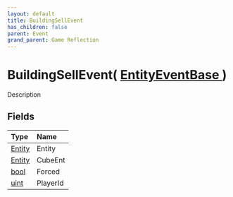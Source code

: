 ```yaml
---
layout: default
title: BuildingSellEvent
has_children: false
parent: Event
grand_parent: Game Reflection
---
```

# BuildingSellEvent( [ EntityEventBase ](/riftbreaker-wiki/docs/game-reflection/events/entity_event_base/) )
Description 

## Fields

| Type | Name |
|:----------|:--------------|
| [Entity](/riftbreaker-wiki/docs/game-reflection/classes/entity/) | Entity |
| [Entity](/riftbreaker-wiki/docs/game-reflection/classes/entity/) | CubeEnt |
| [bool](/riftbreaker-wiki/docs/game-reflection/components/bool/) | Forced |
| [uint](/riftbreaker-wiki/docs/game-reflection/components/uint/) | PlayerId |

